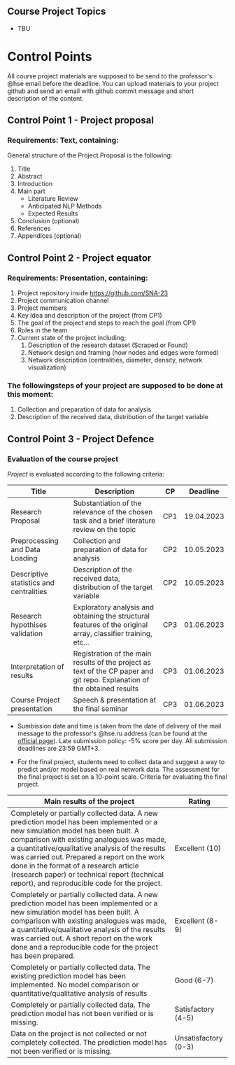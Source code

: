 ## Course Project Topics
* TBU

# Control Points
All course project materials are supposed to be send to the professor's @hse email before the deadline. You can upload materials to your project github and send an email with github commit message and short description of the content.

## Control Point 1 - Project proposal
### Requirements: Text, containing:
General structure of the Project Proposal is the following:
1. Title
2. Abstract
3. Introduction
4. Main part
    - Literature Review
    - Anticipated NLP Methods
    - Expected Results
5. Conclusion (optional)
6. References
7. Appendices (optional)

## Control Point 2 - Project equator
### Requirements: Presentation, containing:
1. Project repository inside https://github.com/SNA-23
2. Project communication channel 
3. Project members
4. Key Idea and description of the project (from CP1)
5. The goal of the project and steps to reach the goal (from CP1)
6. Roles in the team
7. Current state of the project including;
	1. Description of the research dataset (Scraped or Found)
	2. Network design and framing (how nodes and edges were formed)
	3. Network description (centralities, diameter, density, network visualization)

### The followingsteps of your project are supposed to be done at this moment:
1. Collection and preparation of data for analysis                                                                       
2. Description of the received data, distribution of the target variable

## Control Point 3 - Project Defence
### Evaluation of the course project

*Project* is evaluated according to the following criteria:

| Title                                   | Description                                                                                                               | CP  | Deadline   |
|-----------------------------------------|---------------------------------------------------------------------------------------------------------------------------|-----|------------|
| Research Proposal                       | Substantiation of the relevance of the chosen task and a brief literature review on the topic                             | CP1 | 19.04.2023 |
| Preprocessing and Data Loading          | Collection and preparation of data for analysis                                                                           | CP2 | 10.05.2023 |
| Descriptive statistics and centralities | Description of the received data, distribution of the target variable                                                     | CP2 | 10.05.2023 |
| Research hypothises validation          | Exploratory analysis and obtaining the structural features of the original array, classifier training, etc...             | CP3 | 01.06.2023 |
| Interpretation of results               | Registration of the main results of the project as text of the CP paper and git repo. Explanation of the obtained results | CP3 | 01.06.2023 |
| Course Project presentation             | Speech & presentation at the final seminar                                                                                | CP3 | 01.06.2023 |

* Sumbission date and time is taken from the date of delivery of the mail message to the professor's @hse.ru address (can be found at the [official page](https://www.hse.ru/en/staff/iakarpov)). Late submission policy: -5% score per day. All submission deadlines are 23:59 GMT+3.

* For the final project, students need to collect data and suggest a way to predict and/or model based on real network data. The assessment for the final project is set on a 10-point scale. Criteria for evaluating the final project.

| Main results of the project                                                                                                                                                                                                                                                                                                                                                                                             | Rating               |
|-------------------------------------------------------------------------------------------------------------------------------------------------------------------------------------------------------------------------------------------------------------------------------------------------------------------------------------------------------------------------------------------------------------------------|----------------------|
| Completely or partially collected data. A new prediction model has been implemented or a new simulation model has been built. A comparison with existing analogues was made, a quantitative/qualitative analysis of the results was carried out. Prepared a report on the work done in the format of a research article (research paper) or technical report (technical report), and reproducible code for the project. | Excellent (10)       |
| Completely or partially collected data. A new prediction model has been implemented or a new simulation model has been built. A comparison with existing analogues was made, a quantitative/qualitative analysis of the results was carried out. A short report on the work done and a reproducible code for the project has been prepared.                                                                             | Excellent (8-9)      |
| Completely or partially collected data. The existing prediction model has been implemented. No model comparison or quantitative/qualitative analysis of results                                                                                                                                                                                                                                                         | Good (6-7)           |
| Completely or partially collected data. The prediction model has not been verified or is missing.                                                                                                                                                                                                                                                                                                                       | Satisfactory (4-5)   |
| Data on the project is not collected or not completely collected. The prediction model has not been verified or is missing.                                                                                                                                                                                                                                                                                             | Unsatisfactory (0-3) |

